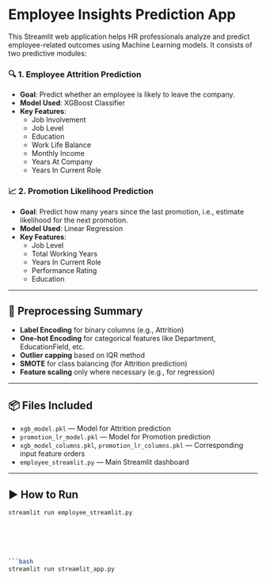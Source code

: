# Employee Insights Prediction App

This Streamlit web application helps HR professionals analyze and predict employee-related outcomes using Machine Learning models. It consists of two predictive modules:

### 🔍 1. Employee Attrition Prediction
- **Goal**: Predict whether an employee is likely to leave the company.
- **Model Used**: XGBoost Classifier
- **Key Features**: 
  - Job Involvement
  - Job Level
  - Education
  - Work Life Balance
  - Monthly Income
  - Years At Company
  - Years In Current Role

### 📈 2. Promotion Likelihood Prediction
- **Goal**: Predict how many years since the last promotion, i.e., estimate likelihood for the next promotion.
- **Model Used**: Linear Regression
- **Key Features**:
  - Job Level
  - Total Working Years
  - Years In Current Role
  - Performance Rating
  - Education

---

## 🧪 Preprocessing Summary

- **Label Encoding** for binary columns (e.g., Attrition)
- **One-hot Encoding** for categorical features like Department, EducationField, etc.
- **Outlier capping** based on IQR method
- **SMOTE** for class balancing (for Attrition prediction)
- **Feature scaling** only where necessary (e.g., for regression)
  
---

## 📦 Files Included

- `xgb_model.pkl` — Model for Attrition prediction
- `promotion_lr_model.pkl` — Model for Promotion prediction
- `xgb_model_columns.pkl`, `promotion_lr_columns.pkl` — Corresponding input feature orders
- `employee_streamlit.py` — Main Streamlit dashboard


---

## ▶️ How to Run


```bash
streamlit run employee_streamlit.py






```bash
streamlit run streamlit_app.py
